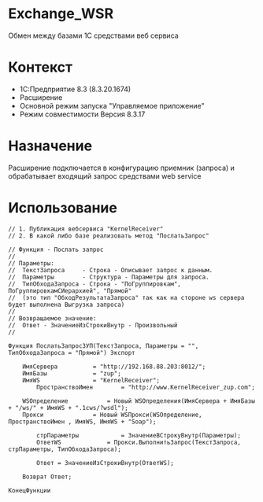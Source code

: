 # Exchange_WSR
Обмен между базами 1С средствами веб сервиса

# Контекст
+ 1С:Предприятие 8.3 (8.3.20.1674)
+ Расширение
+ Основной режим запуска "Управляемое приложение"
+ Режим совместимости Версия 8.3.17

# Назначение
Расширение подключается в конфигурацию приемник (запроса)
и обрабатывает входящий запрос средствами web service

# Использование
	// 1. Публикация вебсервиса "KernelReceiver"
	// 2. В какой либо базе реализовать метод "ПослатьЗапрос"

	// Функция - Послать запрос
	//
	// Параметры:
	//  ТекстЗапроса	 - Строка - Описывает запрос к данным.
	//  Параметры		 - Структура - Параметры для запроса.
	//  ТипОбходаЗапроса - Строка - "ПоГруппировкам", ПоГруппировкамСИерархией", "Прямой"
	//	(это тип "ОбходРезультатаЗапроса" так как на стороне ws сервера будет выполнена Выгрузка запроса)
	// 
	// Возвращаемое значение:
	//  Ответ - ЗначениеИзСтрокиВнутр - Произвольный
	//
	
	Функция ПослатьЗапросЗУП(ТекстЗапроса, Параметры = "", ТипОбходаЗапроса = "Прямой") Экспорт

		ИмяСервера 			= "http://192.168.88.203:8012/"; 
		ИмяБазы 			= "zup";
		ИмяWS 				= "KernelReceiver";
    		ПространствоИмен 		= "http://www.KernelReceiver_zup.com";

		WSОпределение 			= Новый WSОпределения(ИмяСервера + ИмяБазы + "/ws/" + ИмяWS + ".1cws/?wsdl");
		Прокси 				= Новый WSПрокси(WSОпределение, ПространствоИмен , ИмяWS, ИмяWS + "Soap");
	    
    		стрПараметры 			= ЗначениеВСтрокуВнутр(Параметры);
    		ОтветWS 			= Прокси.ВыполнитьЗапрос(ТекстЗапроса, стрПараметры, ТипОбходаЗапроса);

    		Ответ = ЗначениеИзСтрокиВнутр(ОтветWS);   
	
		Возврат Ответ;
	
	КонецФункции
